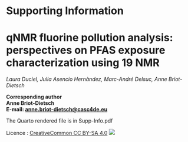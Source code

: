 
# Supporting Information

# qNMR fluorine pollution analysis:  <br>  perspectives on PFAS exposure characterization using 19 NMR

*Laura Duciel, Julia Asencio Hernàndez, Marc-André Delsuc, Anne Briot-Dietsch*

**Corresponding author**   
**Anne Briot-Dietsch**   
**E-mail: anne.briot-dietsch@casc4de.eu**


The Quarto rendered file is in Supp-Info.pdf 

Licence : [CreativeCommon CC BY-SA 4.0](https://creativecommons.org/licenses/by-sa/4.0/) ![](https://licensebuttons.net/i/l/by-sa/ffffff/00/00/00/88x31.png) 

